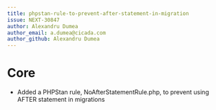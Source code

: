```yaml
---
title: phpstan-rule-to-prevent-after-statement-in-migration
issue: NEXT-30847
author: Alexandru Dumea
author_email: a.dumea@cicada.com
author_github: Alexandru Dumea
---
```

# Core
* Added a PHPStan rule, NoAfterStatementRule.php,  to prevent using AFTER statement in migrations
